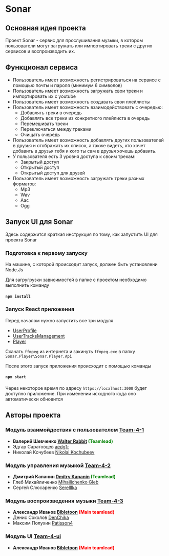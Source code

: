 # Sonar
## Основная идея проекта

Проект Sonar - сервис для прослушивания музыки, в котором пользователи могут загружать или импортировать треки с других сервисов и воспроизводить их.

## Функционал сервиса

* Пользователь имеет возможность регистрироваться на сервисе с помощью почты и пароля (минимум 6 символов)
* Пользователь имеет возможность загружать свои треки и импортировать их с youtube
* Пользователь имеет возможность создавать свои плейлисты
* Пользователь имеет возможность взаимодействовать с очередью:
    * Добавлять треки в очередь
    * Добавлять все треки из конкретного плейлиста в очередь
    * Перемешивать треки
    * Переключаться между треками
    * Очищать очередь
* Пользователь имеет возможность добавлять других пользователей в друзья и отображать их список, а также видеть, кто хочет добавить в друзья тебя и кого ты сам в друзья хочешь добавить.
* У пользователя есть 3 уровня доступа к своим трекам:
    * Закрытый доступ
    * Открытый доступ
    * Открытый доступ для друзей
* Пользователь имеет возможность загружать треки разных форматов:
    * Mp3
    * Wav
    * Aac
    * Ogg

## Запуск UI для Sonar

Здесь содержится краткая инструкция по тому, как запустить UI для проекта Sonar

### Подготовка к первому запуску

На машине, с которой происходит запуск, должен быть установлени Node.Js 

Для загругрузки зависимостей в папке с проектом необходимо выполнить команду

#### `npm install`

### Запуск React приложения

Перед началом нужно запустить все три модуля

* [UserProfile](https://github.com/is-tech-y24-1/team-4-1)
* [UserTracksManagement](https://github.com/is-tech-y24-1/team-4-2)
* [Player](https://github.com/is-tech-y24-1/team-4-3)

Скачать `ffmpeg` из интернета и закинуть `ffmpeg.exe` в папку `Sonar.Player\Sonar.Player.Api`

После этого запуск приложения происходит с помощью команды 

#### `npm start`

Через некоторое время по адресу `https://localhost:3000` будет доступно приложение. При изменении исходного кода оно автоматически обновится

## Авторы проекта

### Модуль взаимойдествия с пользователем [**Team-4-1**](https://github.com/is-tech-y24-1/team-4-1)

* **Валерий Шевченко [Walter Rabbit](https://github.com/Ar4eR-ValerA) <span style="color:green">(Teamlead)</span>**
* Эдгар Саратовцев [aedg1r](https://github.com/aedg1r)
* Николай Кочубеев [Nikolai Kochubeev](https://github.com/nikolaykochubeev)

### Модуль управления музыкой [**Team-4-2**](https://github.com/is-tech-y24-1/team-4-2)

* **Дмитрий Капанин [Dmitry Kapanin](https://github.com/ClwnYeti) <span style="color:green">(Teamlead)</span>**
* Глеб Михайличенко [Mihailichenko Gleb](https://github.com/vaner29)
* Сергей Слюсаренко [Serelllka](https://github.com/Serelllka)

### Модуль воспроизведения музыки [**Team-4-3**](https://github.com/is-tech-y24-1/team-4-3)

* **Александр Иванов [Bibletoon](https://github.com/Bibletoon) <span style="color:red">(Main teamlead)</span>**
* Денис Соколов [DenChika](https://github.com/DenChika)
* Максим Полухин [Patisson4](https://github.com/Patisson4)

### Модуль UI [**Team-4-ui**](https://github.com/is-tech-y24-1/team-4-ui)

* **Александр Иванов [Bibletoon](https://github.com/Bibletoon) <span style="color:red">(Main teamlead)</span>**
